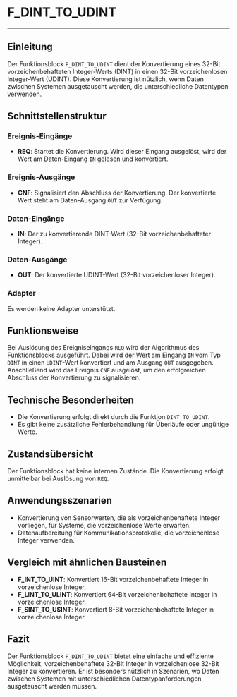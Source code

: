 # F_DINT_TO_UDINT

* * * * * * * * * *
## Einleitung
Der Funktionsblock `F_DINT_TO_UDINT` dient der Konvertierung eines 32-Bit vorzeichenbehafteten Integer-Werts (DINT) in einen 32-Bit vorzeichenlosen Integer-Wert (UDINT). Diese Konvertierung ist nützlich, wenn Daten zwischen Systemen ausgetauscht werden, die unterschiedliche Datentypen verwenden.

## Schnittstellenstruktur

### **Ereignis-Eingänge**
- **REQ**: Startet die Konvertierung. Wird dieser Eingang ausgelöst, wird der Wert am Daten-Eingang `IN` gelesen und konvertiert.

### **Ereignis-Ausgänge**
- **CNF**: Signalisiert den Abschluss der Konvertierung. Der konvertierte Wert steht am Daten-Ausgang `OUT` zur Verfügung.

### **Daten-Eingänge**
- **IN**: Der zu konvertierende DINT-Wert (32-Bit vorzeichenbehafteter Integer).

### **Daten-Ausgänge**
- **OUT**: Der konvertierte UDINT-Wert (32-Bit vorzeichenloser Integer).

### **Adapter**
Es werden keine Adapter unterstützt.

## Funktionsweise
Bei Auslösung des Ereigniseingangs `REQ` wird der Algorithmus des Funktionsblocks ausgeführt. Dabei wird der Wert am Eingang `IN` vom Typ `DINT` in einen `UDINT`-Wert konvertiert und am Ausgang `OUT` ausgegeben. Anschließend wird das Ereignis `CNF` ausgelöst, um den erfolgreichen Abschluss der Konvertierung zu signalisieren.

## Technische Besonderheiten
- Die Konvertierung erfolgt direkt durch die Funktion `DINT_TO_UDINT`.
- Es gibt keine zusätzliche Fehlerbehandlung für Überläufe oder ungültige Werte.

## Zustandsübersicht
Der Funktionsblock hat keine internen Zustände. Die Konvertierung erfolgt unmittelbar bei Auslösung von `REQ`.

## Anwendungsszenarien
- Konvertierung von Sensorwerten, die als vorzeichenbehaftete Integer vorliegen, für Systeme, die vorzeichenlose Werte erwarten.
- Datenaufbereitung für Kommunikationsprotokolle, die vorzeichenlose Integer verwenden.

## Vergleich mit ähnlichen Bausteinen
- **F_INT_TO_UINT**: Konvertiert 16-Bit vorzeichenbehaftete Integer in vorzeichenlose Integer.
- **F_LINT_TO_ULINT**: Konvertiert 64-Bit vorzeichenbehaftete Integer in vorzeichenlose Integer.
- **F_SINT_TO_USINT**: Konvertiert 8-Bit vorzeichenbehaftete Integer in vorzeichenlose Integer.

## Fazit
Der Funktionsblock `F_DINT_TO_UDINT` bietet eine einfache und effiziente Möglichkeit, vorzeichenbehaftete 32-Bit Integer in vorzeichenlose 32-Bit Integer zu konvertieren. Er ist besonders nützlich in Szenarien, wo Daten zwischen Systemen mit unterschiedlichen Datentypanforderungen ausgetauscht werden müssen.